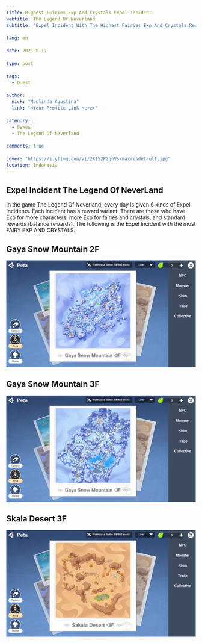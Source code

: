 ```yaml
---
title: Highest Fairies Exp And Crystals Expel Incident
webtitle: The Legend Of Neverland
subtitle: "Expel Incident With The Highest Fairies Exp And Crystals Rewards."

lang: en

date: 2021-8-17

type: post

tags:
  - Quest

author:
  nick: "Maulinda Agustina"
  link: "<Your Profile Link Here>"

category:
  - Games
  - The Legend Of Neverland

comments: true

cover: "https://i.ytimg.com/vi/2X152P2goVs/maxresdefault.jpg"
location: Indonesia
---
```


<!-- toc -->

<h2 id="Intro">Expel Incident The Legend Of NeverLand</h2>
In the game The Legend Of Neverland, every day is given 6 kinds of Expel Incidents. Each incident has a reward variant. There are those who have Exp for more characters, more Exp for fairies and crystals, and standard rewards (balance rewards). The following is the Expel Incident with the most FAIRY EXP AND CRYSTALS.

## Gaya Snow Mountain 2F
![](Crystals%20Fairy%20Exp/Gaya%20Snow%20Mountain%202F.png)

## Gaya Snow Mountain 3F
![](Crystals%20Fairy%20Exp/Gaya%20Snow%20Mountain%203F.png)

## Skala Desert 3F
![](Crystals%20Fairy%20Exp/Skala%20Desert%203F.png)

<style>em::before{content:"Gate Name : ";}</style>
